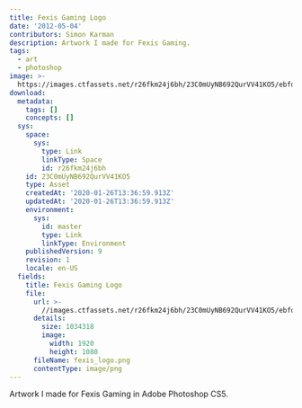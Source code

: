 ```yaml
---
title: Fexis Gaming Logo
date: '2012-05-04'
contributors: Simon Karman
description: Artwork I made for Fexis Gaming.
tags:
  - art
  - photoshop
image: >-
  https://images.ctfassets.net/r26fkm24j6bh/23C0mUyNB692QurVV41KO5/ebfd4e6a81620e2ca4549720284160ee/fexis_logo.png
download:
  metadata:
    tags: []
    concepts: []
  sys:
    space:
      sys:
        type: Link
        linkType: Space
        id: r26fkm24j6bh
    id: 23C0mUyNB692QurVV41KO5
    type: Asset
    createdAt: '2020-01-26T13:36:59.913Z'
    updatedAt: '2020-01-26T13:36:59.913Z'
    environment:
      sys:
        id: master
        type: Link
        linkType: Environment
    publishedVersion: 9
    revision: 1
    locale: en-US
  fields:
    title: Fexis Gaming Logo
    file:
      url: >-
        //images.ctfassets.net/r26fkm24j6bh/23C0mUyNB692QurVV41KO5/ebfd4e6a81620e2ca4549720284160ee/fexis_logo.png
      details:
        size: 1034318
        image:
          width: 1920
          height: 1080
      fileName: fexis_logo.png
      contentType: image/png
---
```


Artwork I made for Fexis Gaming in Adobe Photoshop CS5.